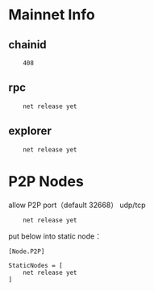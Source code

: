 # Mainnet Info

## chainid
```
    408
```
## rpc

```
    net release yet
```

## explorer
```
    net release yet
```

# P2P Nodes

allow P2P port（default 32668） udp/tcp

```
    net release yet
```


put below into static node：

```
[Node.P2P]

StaticNodes = [
    net release yet
]
```